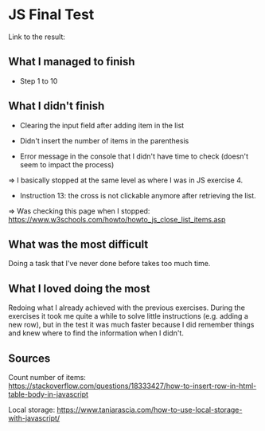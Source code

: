 # JS Final Test

Link to the result:


## What I managed to finish

* Step 1 to 10

## What I didn't finish

* Clearing the input field after adding item in the list

* Didn't insert the number of items in the parenthesis

* Error message in the console that I didn't have time to check (doesn't seem to impact the process)

=> I basically stopped at the same level as where I was in JS exercise 4.

* Instruction 13: the cross is not clickable anymore after retrieving the list.

=> Was checking this page when I stopped: https://www.w3schools.com/howto/howto_js_close_list_items.asp

## What was the most difficult

Doing a task that I've never done before takes too much time.

## What I loved doing the most 

Redoing what I already achieved with the previous exercises. During the exercises it took me quite  a while to solve little instructions (e.g. adding a new row), but in the test it was much faster because I did remember things and knew where to find the information when I didn't.

## Sources

Count number of items: https://stackoverflow.com/questions/18333427/how-to-insert-row-in-html-table-body-in-javascript

Local storage: https://www.taniarascia.com/how-to-use-local-storage-with-javascript/


